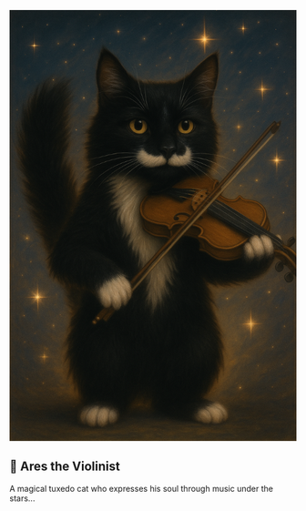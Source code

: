 ![Ares is playing the violin](ares.png)

## 🎻 Ares the Violinist
A magical tuxedo cat who expresses his soul through music under the stars...
